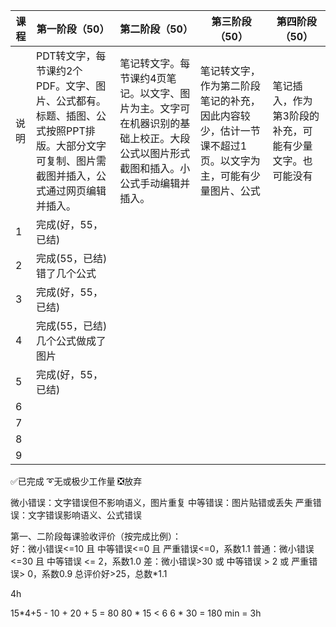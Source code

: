 |课程|第一阶段（50）|第二阶段（50）|第三阶段（50）|第四阶段（50）|
|---|---|---|---|---|
|说明|PDT转文字，每节课约2个PDF。文字、图片、公式都有。标题、插图、公式按照PPT排版。大部分文字可复制、图片需截图并插入，公式通过网页编辑并插入。|笔记转文字。每节课约4页笔记。以文字、图片为主。文字可在机器识别的基础上校正。大段公式以图片形式截图和插入。小公式手动编辑并插入。|笔记转文字，作为第二阶段笔记的补充，因此内容较少，估计一节课不超过1页。以文字为主，可能有少量图片、公式|笔记插入，作为第3阶段的补充，可能有少量文字。也可能没有|
|1|完成(好，55，已结)||||
|2|完成(55，已结)<br>错了几个公式||||
|3|完成(好，55，已结)||||
|4|完成(55，已结)<br>几个公式做成了图片||||
|5|完成(好，55，已结)||||
|6|||||
|7|||||
|8|||||
|9|||||



&#x2705;已完成
&#x27B0;无或极少工作量
&#x274E;放弃

微小错误：文字错误但不影响语义，图片重复
中等错误：图片贴错或丢失
严重错误：文字错误影响语义、公式错误

第一、二阶段每课验收评价（按完成比例）：  
好：微小错误<=10 且 中等错误<=0 且 严重错误<=0，系数1.1
普通：微小错误<=30 且 中等错误 <= 2，系数1.0
差：微小错误>30 或 中等错误 > 2 或 严重错误> 0，系数0.9
总评价好>25，总数*1.1


4h

15*4+5 - 10 + 20 + 5 = 80
80 * 15 < 6
6 * 30 = 180 min = 3h

